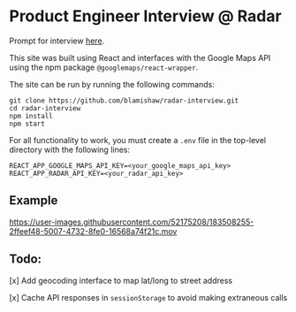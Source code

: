 # Product Engineer Interview @ Radar

Prompt for interview [here](https://www.notion.so/radarlabs/Event-map-Product-Engineer-homework-acbe78fe7a0e46fc9893d58896636a82).

This site was built using React and interfaces with the Google Maps API using the npm package `@googlemaps/react-wrapper`.

The site can be run by running the following commands:

```
git clone https://github.com/blamishaw/radar-interview.git
cd radar-interview
npm install
npm start
```

For all functionality to work, you must create a `.env` file in the top-level directory with the following lines:

```
REACT_APP_GOOGLE_MAPS_API_KEY=<your_google_maps_api_key>
REACT_APP_RADAR_API_KEY=<your_radar_api_key>
```

## Example

https://user-images.githubusercontent.com/52175208/183508255-2ffeef48-5007-4732-8fe0-16568a74f21c.mov



## Todo:
[x] Add geocoding interface to map lat/long to street address

[x] Cache API responses in `sessionStorage` to avoid making extraneous calls


